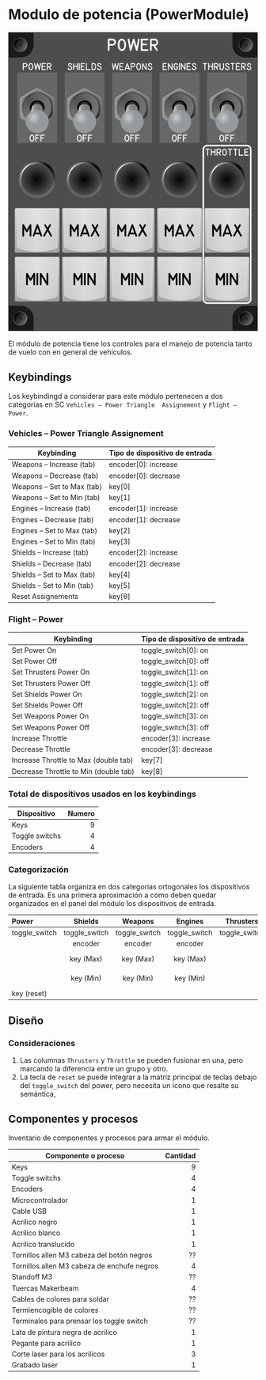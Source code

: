 # Modulo de potencia (PowerModule)

![Power Module](images/PowerModulePanel.png)


El módulo de potencia tiene los controles para el manejo de potencia tanto de vuelo
con en general de vehículos.


## Keybindings

Los keybindingd a considerar para este módulo pertenecen a dos categorias en SC
`Vehicles – Power Triangle  Assignement` y `Flight – Power`.

### Vehicles – Power Triangle  Assignement

| Keybinding                                                       | Tipo de dispositivo de entrada                    |
| ---------------------------------------------------------------- | ------------------------------------------------- |
| Weapons – Increase (tab)                                         | encoder[0]: increase                           |
| Weapons – Decrease (tab)                                         | encoder[0]: decrease                    |
| Weapons – Set to Max (tab)                                       | key[0]  |
| Weapons – Set to Min (tab)                                       | key[1]      |
| Engines – Increase (tab)                                         | encoder[1]: increase  |
| Engines – Decrease (tab)                                         | encoder[1]: decrease     |
| Engines – Set to Max (tab)                                       | key[2]                       |
| Engines – Set to Min (tab)                                       | key[3]        |
| Shields – Increase (tab)                                         | encoder[2]: increase   |
| Shields – Decrease (tab)                                         | encoder[2]: decrease   |
| Shields – Set to Max (tab)                                       | key[4]             |
| Shields – Set to Min (tab)                                       | key[5]         |
| Reset Assignements                                               | key[6]         |

### Flight – Power

| Keybinding                                                       | Tipo de dispositivo de entrada                    |
| ---------------------------------------------------------------- | ------------------------------------------------- |
| Set Power On                                                     | toggle_switch[0]: on   |
| Set Power Off                                                    | toggle_switch[0]: off        |
| Set Thrusters Power On                                           | toggle_switch[1]: on   |
| Set Thrusters Power Off                                          | toggle_switch[1]: off |
| Set Shields Power On                                             | toggle_switch[2]: on   |
| Set Shields Power Off                                            | toggle_switch[2]: off |
| Set Weapons Power On                                             | toggle_switch[3]: on |
| Set Weapons Power Off                                            | toggle_switch[3]: off |
| Increase Throttle                                                | encoder[3]: increase |
| Decrease Throttle                                                | encoder[3]: decrease |
| Increase Throttle to Max (double tab)                            | key[7] |
| Decrease Throttle to Min (double tab)                            | key[8] |

### Total de dispositivos usados en los keybindings

| Dispositivo          | Numero |
| -------------------- | -----: |
| Keys                 |      9 |
| Toggle switchs       |      4 |
| Encoders             |      4 |

### Categorización

La siguiente tabla organiza en dos categorias ortogonales los dispositivos de
entrada. Es una primera aproximación a como deben quedar organizados en el
panel del módulo los dispositivos de entrada.


| Power         | Shields       | Weapons       |    Engines    | Thrusters     | Throttle      |
| :------------ | :-----------: | :-----------: | :-----------: | :-----------: | :-----------: |
| toggle_switch | toggle_switch | toggle_switch | toggle_switch | toggle_switch |               |
|               | encoder       | encoder       | encoder       |               | encoder       |
|               | key (Max)     | key (Max)     | key (Max)     |               | key (Max)     |
|               | key (Min)     | key (Min)     | key (Min)     |               | key (Min)     |
| key (reset)   |               |               |               |               |               |

## Diseño

### Consideraciones

1. Las columnas `Thrusters` y `Throttle` se pueden fusionar en una, pero
   marcando la diferencia entre un grupo y otro.
1. La tecla de `reset` se puede integrar a la matriz principal de teclas debajo
   del `toggle_switch` del power, pero necesita un icono que resalte su semántica,


## Componentes y procesos

Inventario de componentes y procesos para armar el módulo.

| Componente o proceso                         | Cantidad |
| -------------------------------------------- | -------: |
| Keys                                         |        9 |
| Toggle switchs                               |        4 |
| Encoders                                     |        4 |
| Microcontrolador                             |        1 |
| Cable USB                                    |        1 |
| Acrilico negro                               |        1 |
| Acrilico blanco                              |        1 |
| Acrilico translucido                         |        1 |
| Tornillos allen M3 cabeza del botón negros   |       ?? |
| Tornillos allen M3 cabeza de enchufe negros  |        4 |
| Standoff M3                                  |       ?? |
| Tuercas Makerbeam                            |        4 |
| Cables de colores para soldar                |       ?? |
| Termiencogible de colores                    |       ?? |
| Terminales para prensar los toggle switch    |       ?? |
| Lata de pintura negra de acrilico            |        1 |
| Pegante para acrilico                        |        1 |
| Corte laser para los acrilicos               |        3 |
| Grabado laser                                |        1 |
